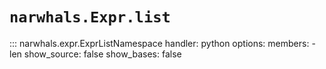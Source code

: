# `narwhals.Expr.list`

::: narwhals.expr.ExprListNamespace
    handler: python
    options:
      members:
        - len
      show_source: false
      show_bases: false
